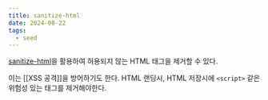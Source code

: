 ```yaml
---
title: sanitize-html
date: 2024-08-22
tags:
  - seed
---
```


[sanitize-html](https://www.npmjs.com/package/sanitize-html?ref=blixt-dev)을 활용하여 허용되지 않는 HTML 태그을 제거할 수 있다.

이는 [[XSS 공격]]을 방어하기도 한다.
HTML 랜딩시, HTML 저장시에 `<script>` 같은 위험성 있는 태그를 제거해야한다.

